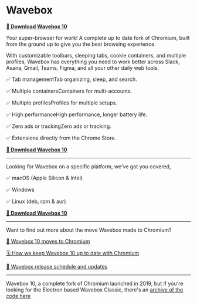 # Wavebox

**[💾 Download Wavebox 10](https://wavebox.io/download)**

Your super-browser for work! A complete up to date fork of Chromium, built from the ground up to give you the best browsing experience.

With customizable toolbars, sleeping tabs, cookie containers, and multiple profiles, Wavebox has everything you need to work better across Slack, Asana, Gmail, Teams, Figma, and all your other daily web tools.

✅ Tab managementTab organizing, sleep, and search.

✅ Multiple containersContainers for multi-accounts.

✅ Multiple profilesProfiles for multiple setups.

✅ High performanceHigh performance, longer battery life.

✅ Zero ads or trackingZero ads or tracking.

✅ Extensions directly from the Chrome Store.

**[💾 Download Wavebox 10](https://wavebox.io/download)**

---

Looking for Wavebox on a specific platform, we've got you covered,

✅ macOS (Apple Silicon & Intel)

✅ Windows

✅ Linux (deb, rpm & aur)

**[💾 Download Wavebox 10](https://wavebox.io/download)**

---

Want to find out more about the move Wavebox made to Chromium?

[🚚 Wavebox 10 moves to Chromium](https://blog.wavebox.io/wavebox-is-evolving-electron-chromium/)

[🗓️ How we keep Wavebox 10 up to date with Chromium](https://blog.wavebox.io/check-chromium-release-version/)

[🚀 Wavebox release schedule and updates](https://kb.wavebox.io/how-and-when-do-i-update-wavebox/)

---

Wavebox 10, a complete fork of Chromium launched in 2019, but if you're looking for the Electron based Wavebox Classic, there's an [archive of the code here](classic)
